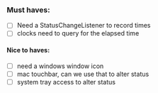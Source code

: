 ### Must haves:
- [ ] Need a StatusChangeListener to record times
- [ ] clocks need to query for the elapsed time 

#### Nice to haves:
- [ ] need a windows window icon
- [ ] mac touchbar, can we use that to alter status
- [ ] system tray access to alter status
